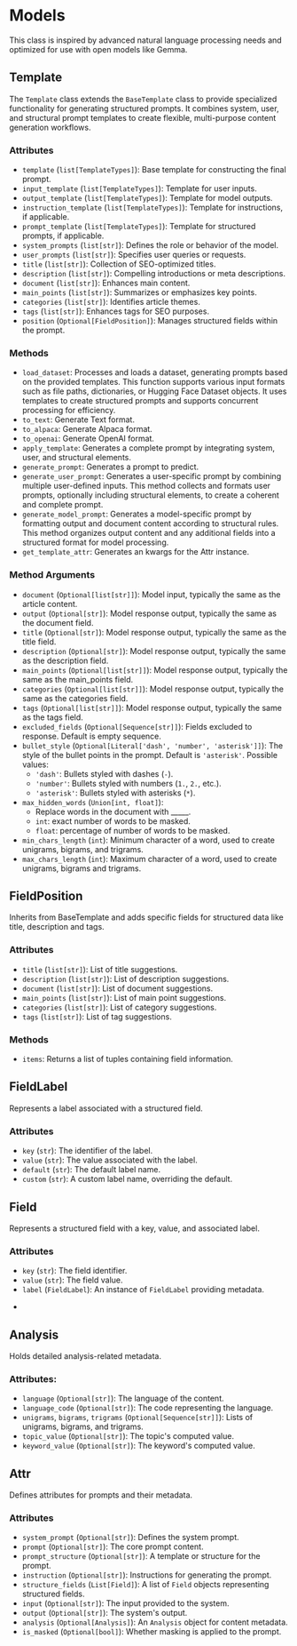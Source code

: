 # Models
This class is inspired by advanced natural language processing needs and optimized for use with open models like Gemma.

## Template

The `Template` class extends the `BaseTemplate` class to provide specialized functionality for generating structured prompts.
It combines system, user, and structural prompt templates to create flexible, multi-purpose content generation workflows.

### **Attributes**

* `template` (`list[TemplateTypes]`): Base template for constructing the final prompt.
* `input_template` (`list[TemplateTypes]`): Template for user inputs.
* `output_template` (`list[TemplateTypes]`): Template for model outputs.
* `instruction_template` (`list[TemplateTypes]`): Template for instructions, if applicable.
* `prompt_template` (`list[TemplateTypes]`): Template for structured prompts, if applicable.
* `system_prompts` (`list[str]`): Defines the role or behavior of the model.
* `user_prompts` (`list[str]`): Specifies user queries or requests.
* `title` (`list[str]`): Collection of SEO-optimized titles.
* `description` (`list[str]`): Compelling introductions or meta descriptions.
* `document` (`list[str]`): Enhances main content.
* `main_points` (`list[str]`): Summarizes or emphasizes key points.
* `categories` (`list[str]`): Identifies article themes.
* `tags` (`list[str]`): Enhances tags for SEO purposes.
* `position` (`Optional[FieldPosition]`): Manages structured fields within the prompt.

### **Methods**

* `load_dataset`: Processes and loads a dataset, generating prompts based on the provided templates. This function supports various input formats such as file paths, dictionaries, or Hugging Face Dataset objects. It uses templates to create structured prompts and supports concurrent processing for efficiency.
* `to_text`: Generate Text format.
* `to_alpaca`: Generate Alpaca format.
* `to_openai`: Generate OpenAI format.
* `apply_template`: Generates a complete prompt by integrating system, user, and structural elements.
* `generate_prompt`: Generates a prompt to predict.
* `generate_user_prompt`: Generates a user-specific prompt by combining multiple user-defined inputs. This method collects and formats user prompts, optionally including structural elements, to create a coherent and complete prompt.
* `generate_model_prompt`: Generates a model-specific prompt by formatting output and document content according to structural rules. This method organizes output content and any additional fields into a structured format for model processing.
* `get_template_attr`: Generates an kwargs for the Attr instance.


### **Method Arguments**

* `document` (`Optional[list[str]]`): Model input, typically the same as the article content.
* `output` (`Optional[str]`): Model response output, typically the same as the document field.
* `title` (`Optional[str]`): Model response output, typically the same as the title field.
* `description` (`Optional[str]`): Model response output, typically the same as the description field.
* `main_points` (`Optional[list[str]]`): Model response output, typically the same as the main_points field.
* `categories` (`Optional[list[str]]`): Model response output, typically the same as the categories field.
* `tags` (`Optional[list[str]]`): Model response output, typically the same as the tags field.
* `excluded_fields` (`Optional[Sequence[str]]`): Fields excluded to response. Default is empty sequence.
* `bullet_style` (`Optional[Literal['dash', 'number', 'asterisk']]`): The style of the bullet points in the prompt. Default is `'asterisk'`. Possible values:
    * `'dash'`: Bullets styled with dashes (`-`).
    * `'number'`: Bullets styled with numbers (`1.`, `2.`, etc.).
    * `'asterisk'`: Bullets styled with asterisks (`*`).
* `max_hidden_words` (`Union[int, float]`):
    * Replace words in the document with _____.
    * `int`: exact number of words to be masked.
    * `float`: percentage of number of words to be masked.
* `min_chars_length` (`int`): Minimum character of a word, used to create unigrams, bigrams, and trigrams.
* `max_chars_length` (`int`): Maximum character of a word, used to create unigrams, bigrams and trigrams.



## FieldPosition
Inherits from BaseTemplate and adds specific fields for structured data like title, description and tags.

### **Attributes**

* `title` (`list[str]`): List of title suggestions.
* `description` (`list[str]`): List of description suggestions.
* `document` (`list[str]`): List of document suggestions.
* `main_points` (`list[str]`): List of main point suggestions.
* `categories` (`list[str]`): List of category suggestions.
* `tags` (`list[str]`): List of tag suggestions.

### **Methods**

* `items`: Returns a list of tuples containing field information.


## FieldLabel
Represents a label associated with a structured field.

### **Attributes**

* `key` (`str`): The identifier of the label.
* `value` (`str`): The value associated with the label.
* `default` (`str`): The default label name.
* `custom` (`str`): A custom label name, overriding the default.

## Field
Represents a structured field with a key, value, and associated label.

### **Attributes**

* `key` (`str`): The field identifier.
* `value` (`str`): The field value.
* `label` (`FieldLabel`): An instance of `FieldLabel` providing metadata.
-
## Analysis
Holds detailed analysis-related metadata.

### **Attributes:**

* `language` (`Optional[str]`): The language of the content.
* `language_code` (`Optional[str]`): The code representing the language.
* `unigrams`, `bigrams`, `trigrams` (`Optional[Sequence[str]]`): Lists of unigrams, bigrams, and trigrams.
* `topic_value` (`Optional[str]`): The topic's computed value.
* `keyword_value` (`Optional[str]`): The keyword's computed value.

## Attr
Defines attributes for prompts and their metadata.

### **Attributes**

* `system_prompt` (`Optional[str]`): Defines the system prompt.
* `prompt` (`Optional[str]`): The core prompt content.
* `prompt_structure` (`Optional[str]`): A template or structure for the prompt.
* `instruction` (`Optional[str]`): Instructions for generating the prompt.
* `structure_fields` (`List[Field]`): A list of `Field` objects representing structured fields.
* `input` (`Optional[str]`): The input provided to the system.
* `output` (`Optional[str]`): The system's output.
* `analysis` (`Optional[Analysis]`): An `Analysis` object for content metadata.
* `is_masked` (`Optional[bool]`): Whether masking is applied to the prompt.
